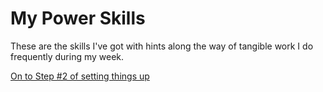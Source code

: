 # My Power Skills

These are the skills I've got with hints along the way of tangible work I do frequently during my week.


[On to Step #2 of setting things up](step-2.md)
